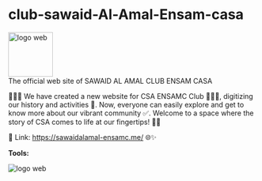 
# club-sawaid-Al-Amal-Ensam-casa
<img src="https://github.com/AyoubElmortaji/club-sawaid-Al-Amal-Ensam-casa/assets/88349298/3717271f-29fe-46e0-9664-d81c3cb09d77" alt="logo web" width="90" height="auto"><br>
The official web site of SAWAID AL AMAL CLUB ENSAM CASA

🌟✨🎉 We have created a new website for CSA ENSAMC Club 💚🧡💛, digitizing our history and activities 💾. Now, everyone can easily explore and get to know more about our vibrant community ✅. Welcome to a space where the story of CSA comes to life at our fingertips! 🚀🌐

🔴 Link: https://sawaidalamal-ensamc.me/ 🌐✨


<b>Tools:</b><br>

<img src="https://th.bing.com/th/id/OIP.kij1QlZKaZtCPtEbWQpiVAAAAA?rs=1&pid=ImgDetMain"  alt="logo web"  height="auto">






